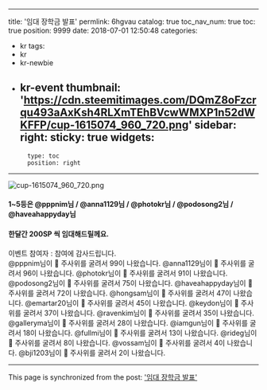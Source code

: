 
---
title: '임대 장학금 발표'
permlink: 6hgvau
catalog: true
toc_nav_num: true
toc: true
position: 9999
date: 2018-07-01 12:50:48
categories:
- kr
tags:
- kr
- kr-newbie
- kr-event
thumbnail: 'https://cdn.steemitimages.com/DQmZ8oFzcrqu493aAxKsh4RLXmTEhBVcwWMXP1n52dWKFFP/cup-1615074_960_720.png'
sidebar:
    right:
        sticky: true
widgets:
    -
        type: toc
        position: right
---


![cup-1615074_960_720.png](https://cdn.steemitimages.com/DQmZ8oFzcrqu493aAxKsh4RLXmTEhBVcwWMXP1n52dWKFFP/cup-1615074_960_720.png)

#### 1~5등은 @pppnim님 / @anna1129님 / @photokr님 / @podosong2님 / @haveahappyday님
#### 한달간 200SP 씩 임대해드릴께요. 

이벤트 참여자  : 참여에 감사드립니다.  
@pppnim님이 🎲 주사위를 굴려서 99이 나왔습니다.
@anna1129님이 🎲 주사위를 굴려서 96이 나왔습니다.
@photokr님이 🎲 주사위를 굴려서 91이 나왔습니다.
@podosong2님이 🎲 주사위를 굴려서 75이 나왔습니다.
@haveahappyday님이 🎲 주사위를 굴려서 72이 나왔습니다.
@hongsam님이 🎲 주사위를 굴려서 47이 나왔습니다.
@emartar20님이 🎲 주사위를 굴려서 45이 나왔습니다.
@keydon님이 🎲 주사위를 굴려서 37이 나왔습니다.
@ravenkim님이 🎲 주사위를 굴려서 35이 나왔습니다.
@galleryma님이 🎲 주사위를 굴려서 28이 나왔습니다.
@iamgun님이 🎲 주사위를 굴려서 18이 나왔습니다.
@fullmi님이 🎲 주사위를 굴려서 13이 나왔습니다.
@rideg님이 🎲 주사위를 굴려서 8이 나왔습니다.
@vossam님이 🎲 주사위를 굴려서 4이 나왔습니다.
@bji1203님이 🎲 주사위를 굴려서 2이 나왔습니다.

- - -

This page is synchronized from the post: ['임대 장학금 발표'](https://steemit.com/@kingbit/6hgvau)
